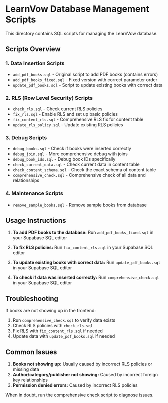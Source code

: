 # LearnVow Database Management Scripts

This directory contains SQL scripts for managing the LearnVow database.

## Scripts Overview

### 1. Data Insertion Scripts
- `add_pdf_books.sql` - Original script to add PDF books (contains errors)
- `add_pdf_books_fixed.sql` - Fixed version with correct parameter order
- `update_pdf_books.sql` - Script to update existing books with correct data

### 2. RLS (Row Level Security) Scripts
- `check_rls.sql` - Check current RLS policies
- `fix_rls.sql` - Enable RLS and set up basic policies
- `fix_content_rls.sql` - Comprehensive RLS fix for content table
- `update_rls_policy.sql` - Update existing RLS policies

### 3. Debug Scripts
- `debug_books.sql` - Check if books were inserted correctly
- `debug_join.sql` - More comprehensive debug with joins
- `debug_book_ids.sql` - Debug book IDs specifically
- `check_current_data.sql` - Check current data in content table
- `check_content_schema.sql` - Check the exact schema of content table
- `comprehensive_check.sql` - Comprehensive check of all data and relationships

### 4. Maintenance Scripts
- `remove_sample_books.sql` - Remove sample books from database

## Usage Instructions

1. **To add PDF books to the database:**
   Run `add_pdf_books_fixed.sql` in your Supabase SQL editor

2. **To fix RLS policies:**
   Run `fix_content_rls.sql` in your Supabase SQL editor

3. **To update existing books with correct data:**
   Run `update_pdf_books.sql` in your Supabase SQL editor

4. **To check if data was inserted correctly:**
   Run `comprehensive_check.sql` in your Supabase SQL editor

## Troubleshooting

If books are not showing up in the frontend:

1. Run `comprehensive_check.sql` to verify data exists
2. Check RLS policies with `check_rls.sql`
3. Fix RLS with `fix_content_rls.sql` if needed
4. Update data with `update_pdf_books.sql` if needed

## Common Issues

1. **Books not showing up:** Usually caused by incorrect RLS policies or missing data
2. **Author/category/publisher not showing:** Caused by incorrect foreign key relationships
3. **Permission denied errors:** Caused by incorrect RLS policies

When in doubt, run the comprehensive check script to diagnose issues.